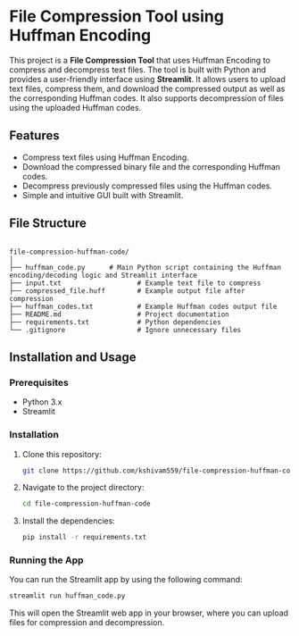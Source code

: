  # File Compression Tool using Huffman Encoding

This project is a **File Compression Tool** that uses Huffman Encoding to compress and decompress text files. The tool is built with Python and provides a user-friendly interface using **Streamlit**. It allows users to upload text files, compress them, and download the compressed output as well as the corresponding Huffman codes. It also supports decompression of files using the uploaded Huffman codes.

## Features

- Compress text files using Huffman Encoding.
- Download the compressed binary file and the corresponding Huffman codes.
- Decompress previously compressed files using the Huffman codes.
- Simple and intuitive GUI built with Streamlit.

## File Structure

```

file-compression-huffman-code/
│
├── huffman_code.py      # Main Python script containing the Huffman encoding/decoding logic and Streamlit interface
├── input.txt                   # Example text file to compress
├── compressed_file.huff        # Example output file after compression
├── huffman_codes.txt           # Example Huffman codes output file
├── README.md                   # Project documentation
├── requirements.txt            # Python dependencies
└── .gitignore                  # Ignore unnecessary files

```


## Installation and Usage

### Prerequisites

- Python 3.x
- Streamlit

### Installation

1. Clone this repository:
    ```bash
    git clone https://github.com/kshivam559/file-compression-huffman-code.git
    ```

2. Navigate to the project directory:
    ```bash
    cd file-compression-huffman-code
    ```

3. Install the dependencies:
    ```bash
    pip install -r requirements.txt
    ```

### Running the App

You can run the Streamlit app by using the following command:

```bash
streamlit run huffman_code.py

```

This will open the Streamlit web app in your browser, where you can upload files for compression and decompression.

